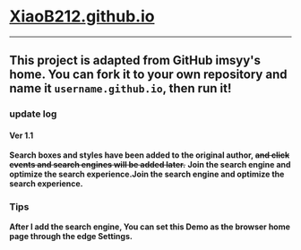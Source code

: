 # [XiaoB212.github.io]()

-----------------------------------------------------------------------------------------------

## This project is adapted from GitHub imsyy's home. You can fork it to your own repository and name it `username.github.io`, then run it!

### update log

#### Ver 1.1

**Search boxes and styles have been added to the original author, ~~and click events and search engines will be added later.~~** **Join the search engine and optimize the search experience.Join the search engine and optimize the search experience.**



### Tips

**After I add the search engine, You can set this Demo as the browser home page through the edge Settings.**

